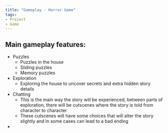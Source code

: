 ```yaml
---
title: "Gameplay - Horror Game"
tags:
- Project
- Game
---
```

## Main gameplay features:
- Puzzles
	- Puzzles in the house
	- Sliding puzzles
	- Memory puzzles
- Exploration
	- Exploring the house to uncover secrets and extra hidden story details
- Chatting
	- This is the main way the story will be experienced, between parts of exploration, there will be cutscenes where the story is told from character to character
	- These cutscenes will have some choices that will alter the story slightly and in some cases can lead to a bad ending
- 
